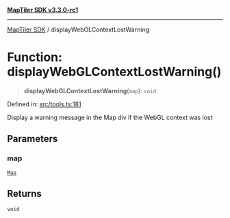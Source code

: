 [**MapTiler SDK v3.3.0-rc1**](../README.md)

***

[MapTiler SDK](../README.md) / displayWebGLContextLostWarning

# Function: displayWebGLContextLostWarning()

> **displayWebGLContextLostWarning**(`map`): `void`

Defined in: [src/tools.ts:181](https://github.com/maptiler/maptiler-sdk-js/blob/d9cb958ebf063ecde2f6f583eb172e5a83460e6a/src/tools.ts#L181)

Display a warning message in the Map div if the WebGL context was lost

## Parameters

### map

[`Map`](../classes/Map.md)

## Returns

`void`

